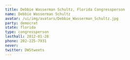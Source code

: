 ```yaml
---
title: Debbie Wasserman Schultz, Florida Congressperson
name: Debbie Wasserman Schultz
avatar: /ui/img/avatars/Debbie_Wasserman_Schultz.jpg
party: democrat
state: florida
type: congressperson
lasthall: 2012-01-28
phone: 202-225-7931
never: 
twitter: DWStweets
---
```

